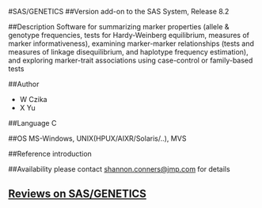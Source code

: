 #SAS/GENETICS
##Version
add-on to the SAS System, Release 8.2

##Description
Software for summarizing marker properties (allele & genotype frequencies, tests for Hardy-Weinberg equilibrium, measures of marker informativeness), examining marker-marker relationships (tests and measures of linkage disequilibrium, and haplotype frequency estimation), and exploring marker-trait associations using case-control or family-based tests

##Author
* W Czika
* X Yu

##Language
C

##OS
MS-Windows, UNIX(HPUX/AIXR/Solaris/..), MVS

##Reference
introduction

##Availability
please contact shannon.conners@jmp.com for details


## [Reviews on SAS/GENETICS](https://github.com/gaow/genetic-analysis-software/issues/495)